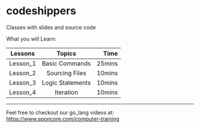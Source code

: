 # codeshippers
Classes with slides and source code


What you will Learn:

| Lessons       | Topics          | Time  |
| ------------- |:---------------:| -----:|
| Lesson_1      | Basic Commands  | 25mins|
| Lesson_2      | Sourcing Files  | 10mins|
| Lesson_3      | Logic Statements| 10mins|
| Lesson_4      | Iteration       | 10mins|

---

Feel free to checkout our go_lang videos at: 
https://www.sponcore.com/computer-training
